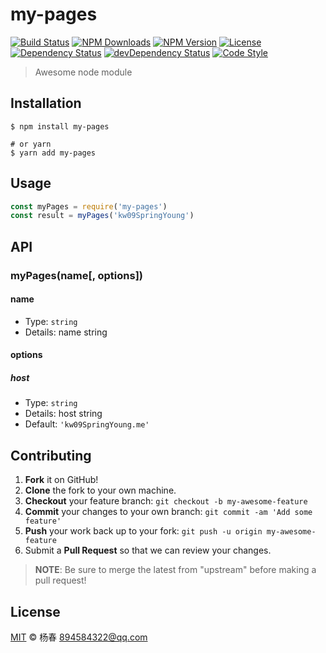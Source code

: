 # my-pages

[![Build Status][travis-image]][travis-url]
[![NPM Downloads][downloads-image]][downloads-url]
[![NPM Version][version-image]][version-url]
[![License][license-image]][license-url]
[![Dependency Status][dependency-image]][dependency-url]
[![devDependency Status][devdependency-image]][devdependency-url]
[![Code Style][style-image]][style-url]

> Awesome node module

## Installation

```shell
$ npm install my-pages

# or yarn
$ yarn add my-pages
```

## Usage

<!-- TODO: Introduction of API use -->

```javascript
const myPages = require('my-pages')
const result = myPages('kw09SpringYoung')
```

## API

<!-- TODO: Introduction of API -->

### myPages(name[, options])

#### name

- Type: `string`
- Details: name string

#### options

##### host

- Type: `string`
- Details: host string
- Default: `'kw09SpringYoung.me'`

## Contributing

1. **Fork** it on GitHub!
2. **Clone** the fork to your own machine.
3. **Checkout** your feature branch: `git checkout -b my-awesome-feature`
4. **Commit** your changes to your own branch: `git commit -am 'Add some feature'`
5. **Push** your work back up to your fork: `git push -u origin my-awesome-feature`
6. Submit a **Pull Request** so that we can review your changes.

> **NOTE**: Be sure to merge the latest from "upstream" before making a pull request!

## License

[MIT](LICENSE) &copy; 杨春 <894584322@qq.com>



[travis-image]: https://img.shields.io/travis/zce/my-pages/master.svg
[travis-url]: https://travis-ci.org/zce/my-pages
[downloads-image]: https://img.shields.io/npm/dm/my-pages.svg
[downloads-url]: https://npmjs.org/package/my-pages
[version-image]: https://img.shields.io/npm/v/my-pages.svg
[version-url]: https://npmjs.org/package/my-pages
[license-image]: https://img.shields.io/github/license/zce/my-pages.svg
[license-url]: https://github.com/zce/my-pages/blob/master/LICENSE
[dependency-image]: https://img.shields.io/david/zce/my-pages.svg
[dependency-url]: https://david-dm.org/zce/my-pages
[devdependency-image]: https://img.shields.io/david/dev/zce/my-pages.svg
[devdependency-url]: https://david-dm.org/zce/my-pages?type=dev
[style-image]: https://img.shields.io/badge/code_style-standard-brightgreen.svg
[style-url]: https://standardjs.com
